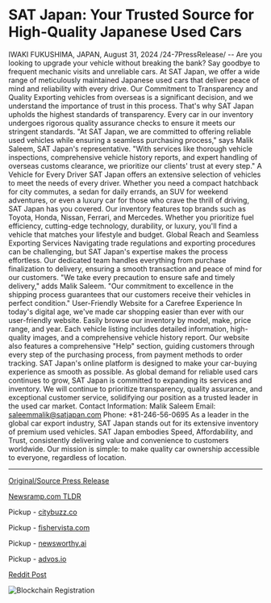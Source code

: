 # SAT Japan: Your Trusted Source for High-Quality Japanese Used Cars

IWAKI FUKUSHIMA, JAPAN, August 31, 2024 /24-7PressRelease/ -- Are you looking to upgrade your vehicle without breaking the bank? Say goodbye to frequent mechanic visits and unreliable cars. At SAT Japan, we offer a wide range of meticulously maintained Japanese used cars that deliver peace of mind and reliability with every drive.  Our Commitment to Transparency and Quality  Exporting vehicles from overseas is a significant decision, and we understand the importance of trust in this process. That's why SAT Japan upholds the highest standards of transparency. Every car in our inventory undergoes rigorous quality assurance checks to ensure it meets our stringent standards.  "At SAT Japan, we are committed to offering reliable used vehicles while ensuring a seamless purchasing process," says Malik Saleem, SAT Japan's representative. "With services like thorough vehicle inspections, comprehensive vehicle history reports, and expert handling of overseas customs clearance, we prioritize our clients' trust at every step."  A Vehicle for Every Driver  SAT Japan offers an extensive selection of vehicles to meet the needs of every driver. Whether you need a compact hatchback for city commutes, a sedan for daily errands, an SUV for weekend adventures, or even a luxury car for those who crave the thrill of driving, SAT Japan has you covered.  Our inventory features top brands such as Toyota, Honda, Nissan, Ferrari, and Mercedes. Whether you prioritize fuel efficiency, cutting-edge technology, durability, or luxury, you'll find a vehicle that matches your lifestyle and budget.  Global Reach and Seamless Exporting Services  Navigating trade regulations and exporting procedures can be challenging, but SAT Japan's expertise makes the process effortless. Our dedicated team handles everything from purchase finalization to delivery, ensuring a smooth transaction and peace of mind for our customers.  "We take every precaution to ensure safe and timely delivery," adds Malik Saleem. "Our commitment to excellence in the shipping process guarantees that our customers receive their vehicles in perfect condition."  User-Friendly Website for a Carefree Experience  In today's digital age, we've made car shopping easier than ever with our user-friendly website. Easily browse our inventory by model, make, price range, and year. Each vehicle listing includes detailed information, high-quality images, and a comprehensive vehicle history report.  Our website also features a comprehensive "Help" section, guiding customers through every step of the purchasing process, from payment methods to order tracking. SAT Japan's online platform is designed to make your car-buying experience as smooth as possible.  As global demand for reliable used cars continues to grow, SAT Japan is committed to expanding its services and inventory. We will continue to prioritize transparency, quality assurance, and exceptional customer service, solidifying our position as a trusted leader in the used car market.  Contact Information: Malik Saleem Email: saleemmalik@satjapan.com Phone: +81-246-56-0695  As a leader in the global car export industry, SAT Japan stands out for its extensive inventory of premium used vehicles. SAT Japan embodies Speed, Affordability, and Trust, consistently delivering value and convenience to customers worldwide. Our mission is simple: to make quality car ownership accessible to everyone, regardless of location. 

---

[Original/Source Press Release](https://www.24-7pressrelease.com/press-release/513939/sat-japan-your-trusted-source-for-high-quality-japanese-used-cars)
                    

[Newsramp.com TLDR](https://newsramp.com/curated-news/sat-japan-your-source-for-reliable-used-cars-and-seamless-exporting-services/4fc9a4e598a834d952d7d39b2c94568f) 


Pickup - [citybuzz.co](https://citybuzz.co/2024/08/31/sat-japan-revolutionizes-global-used-car-market-with-premium-japanese-vehicles)

Pickup - [fishervista.com](https://fishervista.com/en/sat-japan-elevating-trust-and-quality-in-japanese-used-car-exports/20246414)

Pickup - [newsworthy.ai](https://newsworthy.ai/en/sat-japan-revolutionizes-global-used-car-market-with-quality-japanese-vehicles/20246414)

Pickup - [advos.io](https://advos.io/en/sat-japan-elevates-used-car-market-with-transparency-and-quality-assurance/20246414)
 



[Reddit Post](https://www.reddit.com/r/Lifestyle_Culture/comments/1f5v1tj/sat_japan_your_source_for_reliable_used_cars_and/) 



![Blockchain Registration](https://cdn.newsramp.app/24-7PressRelease/qrcode/248/31/tileICLc.webp)
